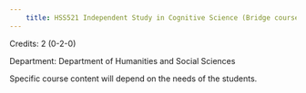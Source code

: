 ```yaml
---
    title: HSS521 Independent Study in Cognitive Science (Bridge course)
---
```

Credits: 2 (0-2-0)

Department: Department of Humanities and Social Sciences

Specific course content will depend on the needs of the students.
